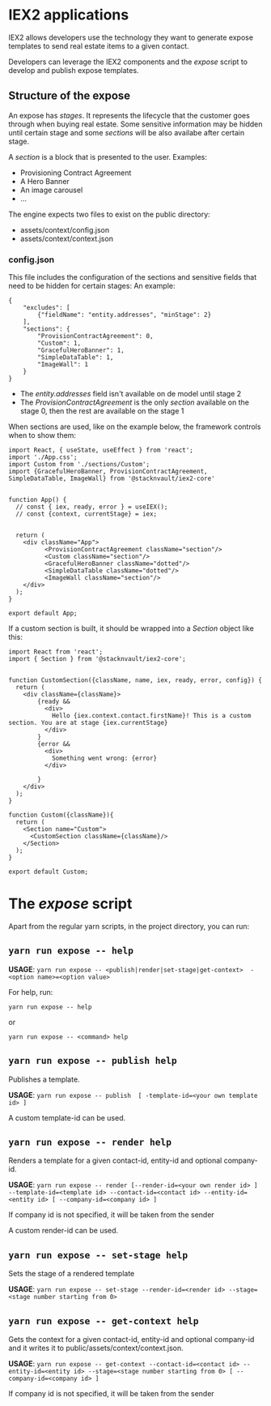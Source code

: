 # IEX2 applications

IEX2 allows developers use the technology they want to generate expose templates to send real estate items to a given contact.

Developers can leverage the IEX2 components and the *expose* script to develop and publish expose templates.

## Structure of the expose

An expose has *stages*. It represents the lifecycle that the customer goes through when buying real estate. Some sensitive information may be hidden until certain stage and some *sections* will be also availabe after certain stage.

A *section* is a block that is presented to the user. Examples:
- Provisioning Contract Agreement
- A Hero Banner
- An image carousel
- ...

The engine expects two files to exist on the public directory:
- assets/context/config.json
- assets/context/context.json
### config.json
This file includes the configuration of the sections and sensitive fields that need to be hidden for certain stages:
An example:
```
{
    "excludes": [
        {"fieldName": "entity.addresses", "minStage": 2}
    ],
    "sections": {
        "ProvisionContractAgreement": 0,
        "Custom": 1,
        "GracefulHeroBanner": 1,
        "SimpleDataTable": 1,
        "ImageWall": 1
    }
}
```

- The *entity.addresses* field isn't available on de model until stage 2
- The *ProvisionContractAgreement* is the only *section* available on the stage 0, then the rest are available on the stage 1

When sections are used, like on the example below,  the framework controls when to show them:
```
import React, { useState, useEffect } from 'react';
import './App.css';
import Custom from './sections/Custom';
import {GracefulHeroBanner, ProvisionContractAgreement, SimpleDataTable, ImageWall} from '@stacknvault/iex2-core'


function App() {
  // const { iex, ready, error } = useIEX();
  // const {context, currentStage} = iex;

  
  return (
    <div className="App">
          <ProvisionContractAgreement className="section"/>
          <Custom className="section"/>
          <GracefulHeroBanner className="dotted"/>
          <SimpleDataTable className="dotted"/>
          <ImageWall className="section"/>
    </div>
  );
}

export default App;
```

If a custom section is built, it should be wrapped into a *Section* object like this:

```
import React from 'react';
import { Section } from '@stacknvault/iex2-core';


function CustomSection({className, name, iex, ready, error, config}) {
  return (
    <div className={className}>
        {ready && 
          <div>
            Hello {iex.context.contact.firstName}! This is a custom section. You are at stage {iex.currentStage}
          </div>
        }
        {error && 
          <div>
            Something went wrong: {error}
          </div>
          
        }
    </div>
  );
}

function Custom({className}){
  return (
    <Section name="Custom">
      <CustomSection className={className}/>
    </Section>
  );
}

export default Custom;

```

# The _expose_ script

Apart from the regular yarn scripts, in the project directory, you can run:

## `yarn run expose -- help`

__USAGE__:
`yarn run expose -- <publish|render|set-stage|get-context>  -<option name>=<option value>`

For help, run:

`yarn run expose -- help`

or

`yarn run expose -- <command> help`

## `yarn run expose -- publish help`

Publishes a template.

__USAGE__:
`yarn run expose -- publish  [ -template-id=<your own template id> ]`

A custom template-id can be used.

## `yarn run expose -- render help`

Renders a template for a given contact-id, entity-id and optional company-id.

__USAGE__:
`yarn run expose -- render [--render-id=<your own render id> ] --template-id=<template id> --contact-id=<contact id> --entity-id=<entity id> [ --company-id=<company id> ]`

If company id is not specified, it will be taken from the sender

A custom render-id can be used.

## `yarn run expose -- set-stage help`

Sets the stage of a rendered template

__USAGE__:
`yarn run expose -- set-stage --render-id=<render id> --stage=<stage number starting from 0>`

## `yarn run expose -- get-context help`

Gets the context for a given contact-id, entity-id and optional company-id and it writes it to public/assets/context/context.json.

__USAGE__:
`yarn run expose -- get-context --contact-id=<contact id> --entity-id=<entity id> --stage=<stage number starting from 0> [ --company-id=<company id> ]`

If company id is not specified, it will be taken from the sender
